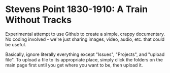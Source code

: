 # Stevens Point 1830-1910: A Train Without Tracks
Experimental attempt to use Github to create a simple, crappy documentary. No coding involved - we're just sharing images, video, audio, etc. that could be useful. 

Basically, ignore literally everything except "Issues", "Projects", and "upload file". To upload a file to its appropriate place, simply click the folders on the main page first until you get where you want to be, then upload it.
